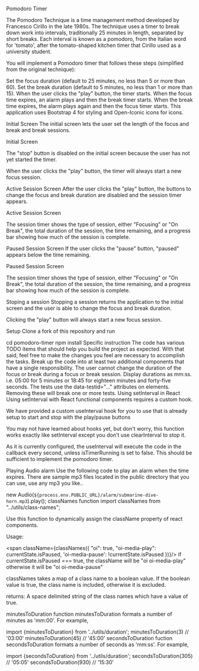 Pomodoro Timer


The Pomodoro Technique is a time management method developed by Francesco Cirillo in the late 1980s. The technique uses a timer to break down work into intervals, traditionally 25 minutes in length, separated by short breaks. Each interval is known as a pomodoro, from the Italian word for 'tomato', after the tomato-shaped kitchen timer that Cirillo used as a university student.

You will implement a Pomodoro timer that follows these steps (simplified from the original technique):

Set the focus duration (default to 25 minutes, no less than 5 or more than 60).
Set the break duration (default to 5 minutes, no less than 1 or more than 15).
When the user clicks the "play" button, the timer starts.
When the focus time expires, an alarm plays and then the break timer starts.
When the break time expires, the alarm plays again and then the focus timer starts.
This application uses Bootstrap 4 for styling and Open-Iconic icons for icons.

Initial Screen
The initial screen lets the user set the length of the focus and break and break sessions.

Initial Screen

The "stop" button is disabled on the initial screen because the user has not yet started the timer.

When the user clicks the "play" button, the timer will always start a new focus session.

Active Session Screen
After the user clicks the "play" button, the buttons to change the focus and break duration are disabled and the session timer appears.

Active Session Screen

The session timer shows the type of session, either "Focusing" or "On Break", the total duration of the session, the time remaining, and a progress bar showing how much of the session is complete.

Paused Session Screen
If the user clicks the "pause" button, "paused" appears below the time remaining.

Paused Session Screen

The session timer shows the type of session, either "Focusing" or "On Break", the total duration of the session, the time remaining, and a progress bar showing how much of the session is complete.

Stoping a session
Stopping a session returns the application to the initial screen and the user is able to change the focus and break duration.

Clicking the "play" button will always start a new focus session.

Setup
Clone a fork of this repository and run

cd pomodoro-timer
npm install
Specific instruction
The code has various TODO items that should help you build the project as expected. With that said, feel free to make the changes you feel are necessary to accomplish the tasks.
Break up the code into at least two additional components that have a single responsibility.
The user cannot change the duration of the focus or break during a focus or break session.
Display durations as mm:ss. i.e. 05:00 for 5 minutes or 18:45 for eighteen minutes and forty-five seconds.
The tests use the data-testid="..." attributes on elements. Removing these will break one or more tests.
Using setInterval in React
Using setInterval with React functional components requires a custom hook.

We have provided a custom useInterval hook for you to use that is already setup to start and stop with the play/pause buttons

You may not have learned about hooks yet, but don't worry, this function works exactly like setInterval except you don't use clearInterval to stop it.

As it is currently configured, the useInterval will execute the code in the callback every second, unless isTimerRunning is set to false. This should be sufficient to implement the pomodoro timer.

Playing Audio alarm
Use the following code to play an alarm when the time expires. There are sample mp3 files located in the public directory that you can use, use any mp3 you like..

new Audio(`${process.env.PUBLIC_URL}/alarm/submarine-dive-horn.mp3`).play();
classNames function
import classNames from "../utils/class-names";

Use this function to dynamically assign the className property of react components.

Usage:

<span className={classNames({
                "oi": true,
                "oi-media-play": currentState.isPaused,
                'oi-media-pause': !currentState.isPaused
              })}/>
if currentState.isPaused === true, the className will be "oi oi-media-play" otherwise it will be "oi oi-media-pause"

classNames takes a map of a class name to a boolean value. If the boolean value is true, the class name is included, otherwise it is excluded.

returns: A space delimited string of the class names which have a value of true.

minutesToDuration function
minutesToDuration formats a number of minutes as 'mm:00'. For example,

import {minutesToDuration} from '../utils/duration';
minutesToDuration(3) // '03:00'
minutesToDuration(45) // '45:00'
secondsToDuration fuction
secondsToDuration formats a number of seconds as 'mm:ss'. For example,

import {secondsToDuration} from '../utils/duration';
secondsToDuration(305) // '05:05'
secondsToDuration(930) // '15:30'
